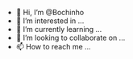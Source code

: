 - 👋 Hi, I’m @Bochinho
- 👀 I’m interested in ...
- 🌱 I’m currently learning ...
- 💞️ I’m looking to collaborate on ...
- 📫 How to reach me ...

<!---
Bochinho/Bochinho is a ✨ special ✨ repository because its `README.md` (this file) appears on your GitHub profile.
You can click the Preview link to take a look at your changes.
--->
